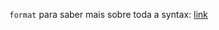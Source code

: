 `format` para saber mais sobre toda a syntax: [link](https://www.terraform.io/language/functions/format#specification-syntax)
